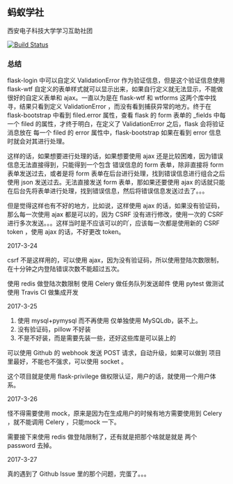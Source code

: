 ## 蚂蚁学社

西安电子科技大学学习互助社团

[![Build Status](https://travis-ci.com/windard/AntClub.svg?token=spobLW7cfpqx95SyUxyc&branch=master)](https://travis-ci.org/windard/AntClub)


### 总结

flask-login 中可以自定义 ValidationError 作为验证信息，但是这个验证信息使用 flask-wtf 自定义的表单样式就可以显示出来，如果自行定义就无法显示，不能做很好的自定义表单和 ajax。一直以为是在 flask-wtf 和 wtforms 这两个库中找寻，结果只看到定义 ValidationError ，而没有看到捕获异常的地方。终于在 flask-bootstrap 中看到 filed.error 属性，查看 flask 的 form 表单的 _fields 中每一个 filed 的属性，才终于明白，在定义了 ValidationError 之后，flask 会将验证消息放在 每一个 filed 的 error 属性中，flask-bootstrap 如果在看到 error 信息时就会对其进行处理。

这样的话，如果想要进行处理的话，如果想要使用 ajax 还是比较困难，因为错误信息无法直接得到，只能得到一个包含 错误信息的 form 表单，除非直接将 form 表单发送过去，或者是将 form 表单在后台进行处理，找到错误信息进行组合之后使用 json 发送过去。无法直接发送 form 表单，那如果还要使用 ajax 的话就只能在后台先将表单进行处理，找到错误信息，然后将错误信息发送过去了。。。

但是觉得这样也有不好的地方，比如说，这样使用 ajax 的话，如果没有验证码，那么每一次使用 ajax 都是可以的，因为 CSRF 没有进行修改，使用一次的 CSRF 进行多次发送。。。这样当时是不应该可以的吖，应该每一次都是使用新的 CSRF token ，使用 ajax 的话，不好更改 token。

2017-3-24

csrf 不是这样用的，可以使用 ajax，因为没有验证码，所以使用登陆次数限制，在十分钟之内登陆错误次数不能超过五次。

使用 redis 做登陆次数限制
使用 Celery 做任务队列发送邮件
使用 pytest 做测试
使用 Travis CI 做集成开发

2017-3-25

1. 使用 mysql+pymysql 而不再使用 仅单独使用 MySQLdb，装不上。
2. 没有验证码，pillow 不好装
3. 不是不好装，而是需要先装一些，还好这些库是可以装上的

可以使用 Github 的 webhook 发送 POST 请求，自动升级，如果可以做到 项目里最好，不能也不强求，可以使用 socket 。

这个项目就是使用 flask-privilege 做权限认证，用户的话，就使用一个用户体系。

2017-3-26

怪不得需要使用 mock，原来是因为在生成用户的时候有地方需要使用到 Celery ，就不能调用 Celery ，只能mock 一下。

需要接下来使用 redis 做登陆限制了，还有就是把那个啥就是就是 两个 password 去掉。

2017-3-27

真的遇到了 Github Issue 里的那个问题，完蛋了。。。